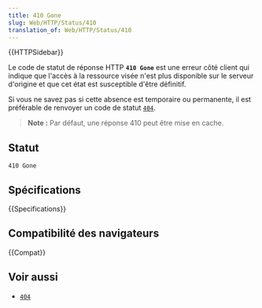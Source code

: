 ```yaml
---
title: 410 Gone
slug: Web/HTTP/Status/410
translation_of: Web/HTTP/Status/410
---
```


{{HTTPSidebar}}

Le code de statut de réponse HTTP **`410 Gone`** est une erreur côté client qui indique que l'accès à la ressource visée n'est plus disponible sur le serveur d'origine et que cet état est susceptible d'être définitif.

Si vous ne savez pas si cette absence est temporaire ou permanente, il est préférable de renvoyer un code de statut [`404`](/fr/docs/Web/HTTP/Status/404).

> **Note :** Par défaut, une réponse 410 peut être mise en cache.

## Statut

```
410 Gone
```

## Spécifications

{{Specifications}}

## Compatibilité des navigateurs

{{Compat}}

## Voir aussi

- [`404`](/fr/docs/Web/HTTP/Status/404)
